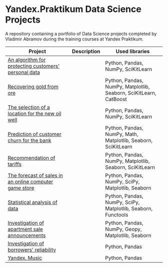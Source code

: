 # Yandex.Praktikum Data Science Projects

A repository containing a portfolio of Data Science projects completed by Vladimir Abramov during the training courses at Yandex Praktikum.

|Project|Description|Used libraries|
|-|-|-|
|[An algorithm for protecting customers' personal data](https://github.com/vladimir-abramov/yandex-praktikum_data-science_projects/blob/main/10_An%20algorithm%20for%20protecting%20customers'%20personal%20data/10_project.ipynb)||Python, Pandas, NumPy, SciKitLearn|
|[Recovering gold from ore](https://github.com/vladimir-abramov/yandex-praktikum_data-science_projects/blob/main/09_Recovering%20gold%20from%20ore/09_project.ipynb)||Python, Pandas, NumPy, Matplotlib, Seaborn, SciKitLearn, CatBoost|
|[The selection of a location for the new oil well](https://github.com/vladimir-abramov/yandex-praktikum_data-science_projects/blob/main/08_The%20selection%20of%20a%20location%20for%20the%20new%20oil%20well/08_project.ipynb)||Python, Pandas, NumPy, SciKitLearn|
|[Prediction of customer churn for the bank](https://github.com/vladimir-abramov/yandex-praktikum_data-science_projects/blob/main/07_Prediction%20of%20customer%20churn%20for%20the%20bank/07_project.ipynb)||Python, Pandas, NumPy, Math, Matplotlib, Seaborn, SciKitLearn|
|[Recommendation of tariffs](https://github.com/vladimir-abramov/yandex-praktikum_data-science_projects/blob/main/06_Recommendation%20of%20tariffs/06_project.ipynb)||Python, Pandas, NumPy, Matplotlib, Seaborn, SciKitLearn|
|[The forecast of sales in an online computer game store](https://github.com/vladimir-abramov/yandex-praktikum_data-science_projects/blob/main/05_The%20forecast%20of%20sales%20in%20an%20online%20computer%20game%20store/05_project.ipynb)||Python, Pandas, NumPy, SciPy, Matplotlib, Seaborn|
|[Statistical analysis of data](https://github.com/vladimir-abramov/yandex-praktikum_data-science_projects/blob/main/04_Statistical%20analysis%20of%20data/04_project.ipynb)||Python, Pandas, NumPy, SciPy, Matplotlib, Seaborn, Functools|
|[Investigation of apartment sale announcements](https://github.com/vladimir-abramov/yandex-praktikum_data-science_projects/blob/main/03_Real%20estate%20market%20analysis/03_project.ipynb)||Python, Pandas, NumPy, Geopy, Matplotlib, Seaborn|
|[Investigation of borrowers' reliability](https://github.com/vladimir-abramov/yandex-praktikum_data-science_projects/blob/main/02_Investigation%20of%20borrowers'%20reliability/02_project.ipynb)||Python, Pandas|
|[Yandex. Music](https://github.com/vladimir-abramov/yandex-praktikum_data-science_projects/blob/main/01_Yandex_Music/1st_project.ipynb)||Python, Pandas|

